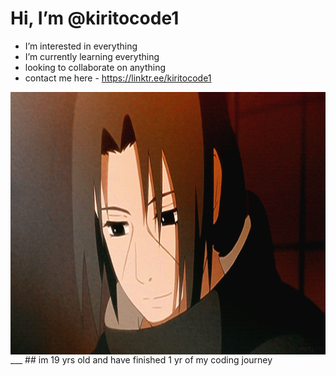 #  Hi, I’m @kiritocode1
-  I’m interested in everything
-  I’m currently learning everything
-  looking to collaborate on anything
- contact me here - https://linktr.ee/kiritocode1
<p><img src="https://github.com/kiritocode1/kiritocode1/blob/main/github_smile.gif"  align="left" alt="smile" width="100%" height="420"/>
</p>
___ 
## im 19 yrs old and have finished 1 yr of my coding journey










<!---
kiritocode1/kiritocode1 is a ✨ special ✨ repository because its `README.md` (this file) appears on your GitHub profile.
You can click the Preview link to take a look at your changes.
--->
